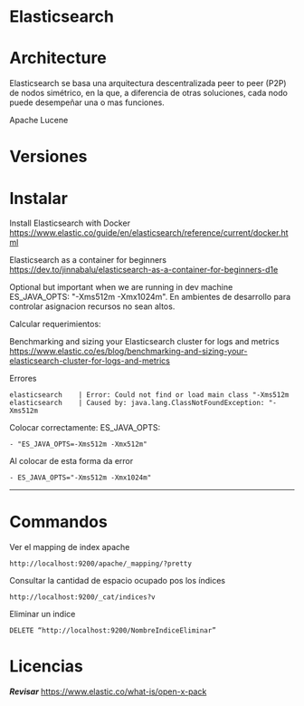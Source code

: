 # Elasticsearch

# Architecture

Elasticsearch se basa una arquitectura descentralizada peer to peer (P2P) de nodos simétrico, en la que, a diferencia de otras soluciones, cada nodo puede desempeñar una o mas funciones. 

Apache Lucene

# Versiones

 
 
# Instalar 

Install Elasticsearch with Docker
https://www.elastic.co/guide/en/elasticsearch/reference/current/docker.html

 Elasticsearch as a container for beginners 
https://dev.to/jinnabalu/elasticsearch-as-a-container-for-beginners-d1e


Optional but important when we are running in dev machine ES_JAVA_OPTS: "-Xms512m -Xmx1024m". En ambientes de desarrollo para controlar asignacion recursos no sean altos.



Calcular requerimientos:

Benchmarking and sizing your Elasticsearch cluster for logs and metrics
https://www.elastic.co/es/blog/benchmarking-and-sizing-your-elasticsearch-cluster-for-logs-and-metrics



Errores

```
elasticsearch    | Error: Could not find or load main class "-Xms512m
elasticsearch    | Caused by: java.lang.ClassNotFoundException: "-Xms512m
```

Colocar correctamente: ES_JAVA_OPTS:

```
- "ES_JAVA_OPTS=-Xms512m -Xmx512m"
```

Al colocar de esta forma da error

```
- ES_JAVA_OPTS="-Xms512m -Xmx1024m"
```
------------

# Commandos

Ver el mapping de index apache
```
http://localhost:9200/apache/_mapping/?pretty
```

Consultar la cantidad de espacio ocupado pos los índices
```
http://localhost:9200/_cat/indices?v
```

Eliminar un indice
```
DELETE “http://localhost:9200/NombreIndiceEliminar”
```
# Licencias

***Revisar***
https://www.elastic.co/what-is/open-x-pack 

